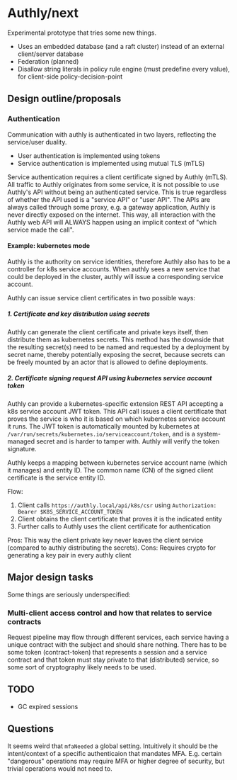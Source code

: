 # Authly/next

Experimental prototype that tries some new things.

* Uses an embedded database (and a raft cluster) instead of an external client/server database
* Federation (planned)
* Disallow string literals in policy rule engine (must predefine every value), for client-side policy-decision-point

## Design outline/proposals
### Authentication
Communication with authly is authenticated in two layers, reflecting the service/user duality.

* User authentication is implemented using tokens
* Service authentication is implemented using mutual TLS (mTLS)

Service authentication requires a client certificate signed by Authly (mTLS).
All traffic to Authly originates from some service, it is not possible to use Authly's API without being an authenticated service.
This is true regardless of whether the API used is a "service API" or "user API".
The APIs are always called through some proxy, e.g. a gateway application, Authly is never directly exposed on the internet.
This way, all interaction with the Authly web API will ALWAYS happen using an implicit context of "which service made the call".

#### Example: kubernetes mode
Authly is the authority on service identities, therefore Authly also has to be a controller for k8s service accounts.
When authly sees a new service that could be deployed in the cluster, authly will issue a corresponding service account.

Authly can issue service client certificates in two possible ways:

##### 1. Certificate and key distribution using secrets
Authly can generate the client certificate and private keys itself, then distribute them as kubernetes secrets.
This method has the downside that the resulting secret(s) need to be named and requested by a deployment by secret name, thereby potentially exposing the secret,
because secrets can be freely mounted by an actor that is allowed to define deployments.

##### 2. Certificate signing request API using kubernetes service account token
Authly can provide a kubernetes-specific extension REST API accepting a k8s service account JWT token.
This API call issues a client certificate that proves the service is who it is based on which kubernetes service account it runs.
The JWT token is automatically mounted by kubernetes at `/var/run/secrets/kubernetes.io/serviceaccount/token`, and is a system-managed secret and is harder to tamper with.
Authly will verify the token signature.

Authly keeps a mapping between kubernetes service account name (which it manages) and entity ID.
The common name (CN) of the signed client certificate is the service entity ID.

Flow:
1. Client calls `https://authly.local/api/k8s/csr` using `Authorization: Bearer $K8S_SERVICE_ACCOUNT_TOKEN`
2. Client obtains the client certificate that proves it is the indicated entity
3. Further calls to Authly uses the client certificate for authentication

Pros: This way the client private key never leaves the client service (compared to authly distributing the secrets).
Cons: Requires crypto for generating a key pair in every authly client

## Major design tasks
Some things are seriously underspecified:

### Multi-client access control and how that relates to service contracts
Request pipeline may flow through different services, each service having a unique contract with the subject and should share nothing.
There has to be some token (contract-token) that represents a session and a service contract and that token must stay private to that (distributed) service,
so some sort of cryptography likely needs to be used.

## TODO
* GC expired sessions

## Questions
It seems weird that `mfaNeeded` a global setting. Intuitively it should be the intent/context of a specific authenticaion that mandates MFA.
E.g. certain "dangerous" operations may require MFA or higher degree of security, but trivial operations would not need to.

